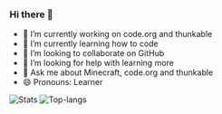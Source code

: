 ### Hi there 👋

- 🔭 I’m currently working on code.org and thunkable
- 🌱 I’m currently learning how to code
- 👯 I’m looking to collaborate on GitHub
- 🤔 I’m looking for help with learning more
- 💬 Ask me about Minecraft, code.org and thunkable
- 😄 Pronouns: Learner

![Stats](https://github-readme-stats.vercel.app/api?username=ishanpuri&show_icons=true&theme=radical&count_private=true)
![Top-langs](https://github-readme-stats.vercel.app/api/top-langs?username=ishanpuri&show_icons=true&theme=radical&count_private=true)
